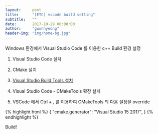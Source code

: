 ```yaml
---
layout:     post
title:      "[ETC] vscode build setting"
subtitle:   ""
date:       2017-10-29 00:00:00
author:     "gwonhyeong"
header-img: "img/home-bg.jpg"
--- 
```


Windows 환경에서 Visual Studio Code 를 이용한 c++ Build 환경 설정

1. Visual Studio Code 설치

2. CMake 설치

3.  <a href="http://landinghub.visualstudio.com/visual-cpp-build-tools">Visual Studio Build Tools 설치</a>
     
4. Visual Studio Code - CMakeTools 확장 설치

5. VSCode 에서 Ctrl + , 를 이용하여 CMakeTools 의 다음 설정을 override 

{% highlight html %}
 {
    "cmake.generator": "Visual Studio 15 2017",
 }
{% endhighlight %}

Build!

